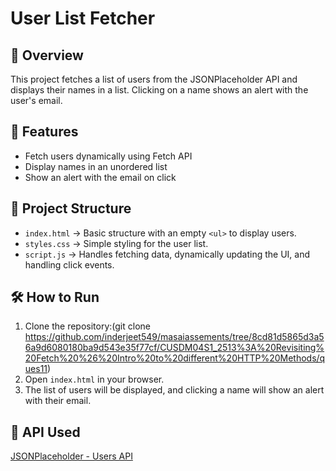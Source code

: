 # User List Fetcher

## 📌 Overview
This project fetches a list of users from the JSONPlaceholder API and displays their names in a list. Clicking on a name shows an alert with the user's email.

## 🚀 Features
- Fetch users dynamically using Fetch API
- Display names in an unordered list
- Show an alert with the email on click

## 📂 Project Structure
- `index.html` → Basic structure with an empty `<ul>` to display users.
- `styles.css` → Simple styling for the user list.
- `script.js` → Handles fetching data, dynamically updating the UI, and handling click events.

## 🛠️ How to Run
1. Clone the repository:(git clone https://github.com/inderjeet549/masaiassements/tree/8cd81d5865d3a56a9d6080180ba9d543e35f77cf/CUSDM04S1_2513%3A%20Revisiting%20Fetch%20%26%20Intro%20to%20different%20HTTP%20Methods/ques11)
2. Open `index.html` in your browser.
3. The list of users will be displayed, and clicking a name will show an alert with their email.

## 🔗 API Used
[JSONPlaceholder - Users API](https://jsonplaceholder.typicode.com/users)

